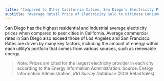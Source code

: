 ```yaml
---
title: "Compared to Other California Cities, San Diego’s Electricity Prices are High"
subtitle: "Average Retail Price of Electricity Sold to Ultimate Consumer per Kilowatt Hour, San Diego and Select California Cities (2013)"
---
```

San Diego has the highest residential and industrial average electricity prices when compared to peer cities in California. Average commercial rates in San Diego also exceed those of Los Angeles and San Francisco. Rates are driven by many key factors, including the amount of energy within each utility’s portfolio that comes from various sources, such as renewable energy.

> Note: Prices are cited for the largest electricity provider in each city according to the Energy Information Administration.
> Source: Energy Information Administration, *861 Survey Database* (2013 Retail Sales).
